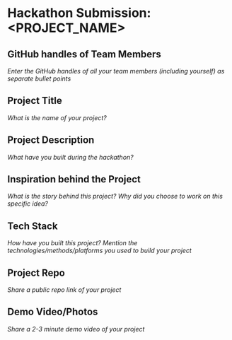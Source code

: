 # Hackathon Submission: <PROJECT_NAME>


## GitHub handles of Team Members  
_Enter the GitHub handles of all your team members (including yourself) as separate bullet points_

<!--

- @adityaoberai
- @tessamero
.
.
.

-->

## Project Title
_What is the name of your project?_

<!--

CodeCapture

-->

## Project Description    
_What have you built during the hackathon?_

<!--

The project I created is...

-->

## Inspiration behind the Project  
_What is the story behind this project? Why did you choose to work on this specific idea?_

<!--

The reason I chose this idea/project was...

-->

## Tech Stack    
_How have you built this project? Mention the technologies/methods/platforms you used to build your project_

<!--

The technologies I used...

-->


## Project Repo  
_Share a public repo link of your project_

<!--

https://github.com/code-capture/CodeCapture-Xamarin

-->

## Demo Video/Photos  
_Share a 2-3 minute demo video of your project_

<!--

https://www.youtube.com/watch?v=9IBaX1avYWc

-->